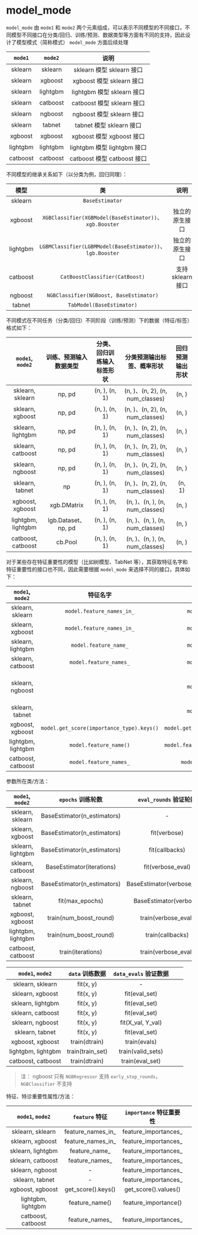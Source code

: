 # **model_mode**

`model_mode` 由 `mode1` 和 `mode2` 两个元素组成，可以表示不同模型的不同接口，不同模型不同接口在分类/回归、训练/预测、数据类型等方面有不同的支持，因此设计了模型模式（简称模式） `model_mode` 方面后续处理

| `mode1`  | `mode2`  |            说明             |
| :------: | :------: | :-------------------------: |
| sklearn  | sklearn  |  sklearn 模型 sklearn 接口  |
| sklearn  | xgboost  |  xgboost 模型 sklearn 接口  |
| sklearn  | lightgbm | lightgbm 模型 sklearn 接口  |
| sklearn  | catboost | catboost 模型 sklearn 接口  |
| sklearn  | ngboost  |  ngboost 模型 sklearn 接口  |
| sklearn  |  tabnet  |  tabnet 模型 sklearn 接口   |
| xgboost  | xgboost  |  xgboost 模型 xgboost 接口  |
| lightgbm | lightgbm | lightgbm 模型 lightgbm 接口 |
| catboost | catboost | catboost 模型 catboost 接口 |

不同模型的继承关系如下（以分类为例，回归同理）：

|   模型   |                            类                             |        说明        |
| :------: | :-------------------------------------------------------: | :----------------: |
| sklearn  |                      `BaseEstimator`                      |                    |
| xgboost  |  `XGBClassifier(XGBModel(BaseEstimator))`、`xgb.Booster`  |   独立的原生接口   |
| lightgbm | `LGBMClassifier(LGBMModel(BaseEstimator))`、`lgb.Booster` |   独立的原生接口   |
| catboost |              `CatBoostClassifier(CatBoost)`               | 支持 sklearn  接口 |
| ngboost  |          `NGBClassifier(NGBoost, BaseEstimator)`          |                    |
|  tabnet  |                 `TabModel(BaseEstimator)`                 |                    |

不同模式在不同任务（分类/回归）不同阶段（训练/预测）下的数据（特征/标签）格式如下：

|  `mode1`, `mode2`  | 训练、预测输入数据类型 | 分类、回归训练输入标签形状 |   分类预测输出标签、概率形状    | 回归预测输出形状 |
| :----------------: | :--------------------: | :------------------------: | :-----------------------------: | :--------------: |
|  sklearn, sklearn  |         np, pd         |       (n, ), (n, 1)        | (n, )、(n, 2), (n, num_classes) |      (n, )       |
|  sklearn, xgboost  |         np, pd         |       (n, ), (n, 1)        | (n, )、(n, 2), (n, num_classes) |      (n, )       |
| sklearn, lightgbm  |         np, pd         |       (n, ), (n, 1)        | (n, )、(n, 2), (n, num_classes) |      (n, )       |
| sklearn, catboost  |         np, pd         |       (n, ), (n, 1)        | (n, )、(n, 2), (n, num_classes) |      (n, )       |
|  sklearn, ngboost  |         np, pd         |       (n, ), (n, 1)        | (n, )、(n, 2), (n, num_classes) |      (n, )       |
|  sklearn, tabnet   |           np           |       (n, ), (n, 1)        | (n, )、(n, 2), (n, num_classes) |      (n, 1)      |
|  xgboost, xgboost  |      xgb.DMatrix       |       (n, ), (n, 1)        | (n, )、(n, ), (n, num_classes)  |      (n, )       |
| lightgbm, lightgbm |  lgb.Dataset、np, pd   |       (n, ), (n, 1)        | (n, )、(n, ), (n, num_classes)  |      (n, )       |
| catboost, catboost |        cb.Pool         |       (n, ), (n, 1)        | (n, )、(n, ), (n, num_classes)  |      (n, )       |

对于某些存在特征重要性的模型（比如树模型、TabNet 等），其获取特征名字和特征重要性的接口也不同，因此需要根据 `model_mode` 来选择不同的接口，具体如下：

|  `mode1`, `mode2`  |          特征名字         |       特征重要性       |      说明       |
| :----------------: | :----------------------------------: | :-------------: | :----------------: |
|  sklearn, sklearn  | `model.feature_names_in_` | `model.feature_importances_` |               |
|  sklearn, xgboost  | `model.feature_names_in_` | `model.feature_importances_` |               |
| sklearn, lightgbm  | `model.feature_name_` | `model.feature_importances_` |               |
| sklearn, catboost | `model.feature_names_` | `model.feature_importances_` |  |
| sklearn, ngboost |  | `model.feature_importances_` | (loc trees, scale trees) |
| sklearn, tabnet |  | `model.feature_importances_` |  |
| xgboost, xgboost | `model.get_score(importance_type).keys()` | `model.get_score(importance_type).values()` |  |
| lightgbm, lightgbm | `model.feature_name()` | `model.feature_importance(importance_type)` |  |
| catboost, catboost | `model.feature_names_` | `model.get_feature_importance()` |  |

参数所在类/方法：

|  `mode1`, `mode2`  |      `epochs` 训练轮数      |   `eval_rounds` 验证轮数    |     `early_stop_rounds` 早停轮数     |      `log_level` 日志等级      |
| :----------------: | :-------------------------: | :-------------------------: | :----------------------------------: | :----------------------------: |
|  sklearn, sklearn  | BaseEstimator(n_estimators) |              -              |                  -                   |               -                |
|  sklearn, xgboost  | BaseEstimator(n_estimators) |        fit(verbose)         | BaseEstimator(early_stopping_rounds) |    BaseEstimator(verbosity)    |
| sklearn, lightgbm  | BaseEstimator(n_estimators) |       fit(callbacks)        |            fit(callbacks)            |    BaseEstimator(verbosity)    |
| sklearn, catboost  |  BaseEstimator(iterations)  |      fit(verbose_eval)      |      fit(early_stopping_rounds)      |  BaseEstimator(logging_level)  |
|  sklearn, ngboost  | BaseEstimator(n_estimators) | BaseEstimator(verbose_eval) | BaseEstimator(early_stopping_rounds) |               -                |
|  sklearn, tabnet   |       fit(max_epochs)       |   BaseEstimator(verbose)    |            fit(patience)             |               -                |
|  xgboost, xgboost  |   train(num_boost_round)    |     train(verbose_eval)     |     train(early_stopping_rounds)     |   train(params['verbosity'])   |
| lightgbm, lightgbm |   train(num_boost_round)    |      train(callbacks)       |           train(callbacks)           |   train(params['verbosity'])   |
| catboost, catboost |      train(iterations)      |     train(verbose_eval)     |     train(early_stopping_rounds)     | train(params['logging_level']) |

|  `mode1`, `mode2`  | `data` 训练数据  | `data_evals` 验证数据 |      |      |
| :----------------: | :--------------: | :-------------------: | :--: | :--: |
|  sklearn, sklearn  |    fit(x, y)     |           -           |      |      |
|  sklearn, xgboost  |    fit(x, y)     |     fit(eval_set)     |      |      |
| sklearn, lightgbm  |    fit(x, y)     |     fit(eval_set)     |      |      |
| sklearn, catboost  |    fit(x, y)     |     fit(eval_set)     |      |      |
|  sklearn, ngboost  |    fit(x, y)     |   fit(X_val, Y_val)   |      |      |
|  sklearn, tabnet   |    fit(x, y)     |     fit(eval_set)     |      |      |
|  xgboost, xgboost  |  train(dtrain)   |     train(evals)      |      |      |
| lightgbm, lightgbm | train(train_set) |   train(valid_sets)   |      |      |
| catboost, catboost |  train(dtrain)   |    train(eval_set)    |      |      |

>注：
>ngboost 只有 `NGBRegressor` 支持 `early_stop_rounds`，`NGBClassifier` 不支持

特征、特诊重要性属性/方法：

|  `mode1`, `mode2`  |   `feature` 特征   | `importance` 特征重要性 |      |
| :----------------: | :----------------: | :---------------------: | :--: |
|  sklearn, sklearn  | feature_names_in_  |  feature_importances_   |      |
|  sklearn, xgboost  | feature_names_in_  |  feature_importances_   |      |
| sklearn, lightgbm  |   feature_name_    |  feature_importances_   |      |
| sklearn, catboost  |   feature_names_   |  feature_importances_   |      |
|  sklearn, ngboost  |         -          |  feature_importances_   |      |
|  sklearn, tabnet   |         -          |  feature_importances_   |      |
|  xgboost, xgboost  | get_score().keys() |  get_score().values()   |      |
| lightgbm, lightgbm |   feature_name()   |  feature_importance()   |      |
| catboost, catboost |   feature_names_   |  feature_importances_   |      |
